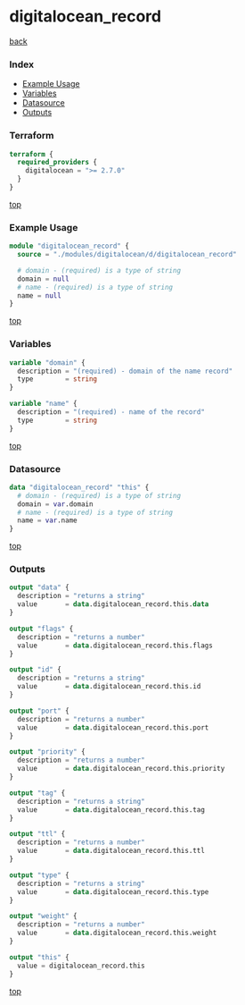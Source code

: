 # digitalocean_record

[back](../digitalocean.md)

### Index

- [Example Usage](#example-usage)
- [Variables](#variables)
- [Datasource](#datasource)
- [Outputs](#outputs)

### Terraform

```terraform
terraform {
  required_providers {
    digitalocean = ">= 2.7.0"
  }
}
```

[top](#index)

### Example Usage

```terraform
module "digitalocean_record" {
  source = "./modules/digitalocean/d/digitalocean_record"

  # domain - (required) is a type of string
  domain = null
  # name - (required) is a type of string
  name = null
}
```

[top](#index)

### Variables

```terraform
variable "domain" {
  description = "(required) - domain of the name record"
  type        = string
}

variable "name" {
  description = "(required) - name of the record"
  type        = string
}
```

[top](#index)

### Datasource

```terraform
data "digitalocean_record" "this" {
  # domain - (required) is a type of string
  domain = var.domain
  # name - (required) is a type of string
  name = var.name
}
```

[top](#index)

### Outputs

```terraform
output "data" {
  description = "returns a string"
  value       = data.digitalocean_record.this.data
}

output "flags" {
  description = "returns a number"
  value       = data.digitalocean_record.this.flags
}

output "id" {
  description = "returns a string"
  value       = data.digitalocean_record.this.id
}

output "port" {
  description = "returns a number"
  value       = data.digitalocean_record.this.port
}

output "priority" {
  description = "returns a number"
  value       = data.digitalocean_record.this.priority
}

output "tag" {
  description = "returns a string"
  value       = data.digitalocean_record.this.tag
}

output "ttl" {
  description = "returns a number"
  value       = data.digitalocean_record.this.ttl
}

output "type" {
  description = "returns a string"
  value       = data.digitalocean_record.this.type
}

output "weight" {
  description = "returns a number"
  value       = data.digitalocean_record.this.weight
}

output "this" {
  value = digitalocean_record.this
}
```

[top](#index)